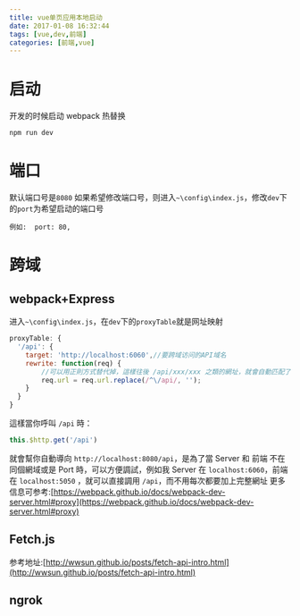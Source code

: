 ```yaml
---
title: vue单页应用本地启动
date: 2017-01-08 16:32:44
tags: [vue,dev,前端]
categories: [前端,vue]
---
```


# 启动

开发的时候启动 webpack 热替换

```
npm run dev
```

# 端口

默认端口号是`8080`
如果希望修改端口号，则进入`~\config\index.js`，修改`dev`下的`port`为希望启动的端口号

```
例如:  port: 80,
```

<!-- more -->

# 跨域

## webpack+Express

进入`~\config\index.js`，在`dev`下的`proxyTable`就是网址映射

```js
proxyTable: {
  '/api': {
    target: 'http://localhost:6060',//要跨域访问的API域名
    rewrite: function(req) {
        //可以用正則方式替代掉，這樣往後 /api/xxx/xxx 之類的網址，就會自動匹配了
        req.url = req.url.replace(/^\/api/, '');
    }
  }
}
```

這樣當你呼叫 `/api` 時：

```js
this.$http.get('/api')
```

就會幫你自動導向 `http://localhost:8080/api`，是為了當 Server 和 前端 不在同個網域或是 Port 時，可以方便調試，例如我 Server 在 `localhost:6060`，前端在 `localhost:5050` ，就可以直接調用 `/api`，而不用每次都要加上完整網址
更多信息可参考:[https://webpack.github.io/docs/webpack-dev-server.html#proxy](https://webpack.github.io/docs/webpack-dev-server.html#proxy)

## Fetch.js

参考地址:[http://wwsun.github.io/posts/fetch-api-intro.html](http://wwsun.github.io/posts/fetch-api-intro.html)

## ngrok
